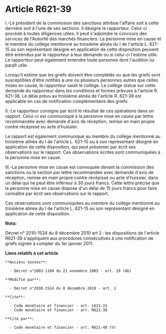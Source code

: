 # Article R621-39

I.-Le président de la commission des sanctions attribue l'affaire soit à cette dernière soit à l'une de ses sections. Il
désigne le rapporteur. Celui-ci procède à toutes diligences utiles. Il peut s'adjoindre le concours des services de
l'Autorité des marchés financiers. La personne mise en cause et le membre du collège mentionné au troisième alinéa du I de
l'article L. 621-15 ou son représentant désigné en application de cette disposition peuvent être entendus par le rapporteur à
leur demande ou si celui-ci l'estime utile. Le rapporteur peut également entendre toute personne dont l'audition lui paraît
utile. 

Lorsqu'il estime que les griefs doivent être complétés ou que les griefs sont susceptibles d'être notifiés à une ou plusieurs
personnes autres que celles mises en cause, le rapporteur saisit le collège. Le collège statue sur cette demande du
rapporteur dans les conditions et formes prévues à l'article R. 621-38. Le délai prévu au troisième alinéa de l'article R.
621-38 est applicable en cas de notification complémentaire des griefs. 

II.-Le rapporteur consigne par écrit le résultat de ces opérations dans un rapport. Celui-ci est communiqué à la personne
mise en cause par lettre recommandée avec demande d'avis de réception, remise en main propre contre récépissé ou acte
d'huissier. 

Le rapport est également communiqué au membre du collège mentionné au troisième alinéa du I de l'article L. 621-15 ou à son
représentant désigné en application de cette disposition, qui peut présenter par écrit ses observations sur le rapport. Ces
observations écrites sont communiquées à la personne mise en cause. 

III.-La personne mise en cause est convoquée devant la commission des sanctions ou la section par lettre recommandée avec
demande d'avis de réception, remise en main propre contre récépissé ou acte d'huissier, dans un délai qui ne peut être
inférieur à 30 jours francs. Cette lettre précise que la personne mise en cause dispose d'un délai de 15 jours francs pour
faire connaître par écrit ses observations sur le rapport. 

Ces observations sont communiquées au membre du collège mentionné au troisième alinéa du I de l'article L. 621-15 ou son
représentant désigné en application de cette disposition.

**Nota:**

Décret n° 2010-1524 du 8 décembre 2010 art 2 : les dispositions de l'article R621-39 s'appliquent aux procédures consécutives
à une notification de griefs signée à compter du 1er janvier 2011.

**Liens relatifs à cet article**

	**Anciens textes**:

	  - Décret n°2003-1109 du 21 novembre 2003 - art. 19 (Ab)

	**Modifié par**:

	  - Décret n°2010-1524 du 8 décembre 2010 - art. 1

	**Cite**:

	  - Code monétaire et financier - art. L621-15
	  - Code monétaire et financier - art. R621-38

	**Cité par**:

	  - Code monétaire et financier - art. R621-40 (V)
